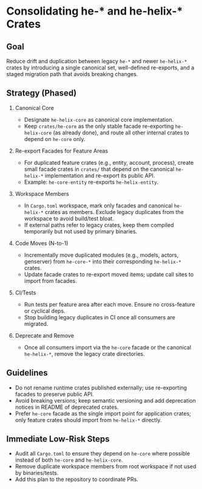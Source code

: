 Consolidating he-* and he-helix-* Crates
========================================

Goal
----
Reduce drift and duplication between legacy `he-*` and newer `he-helix-*` crates by introducing a single canonical set, well-defined re-exports, and a staged migration path that avoids breaking changes.

Strategy (Phased)
-----------------
1. Canonical Core
   - Designate `he-helix-core` as canonical core implementation.
   - Keep `crates/he-core` as the only stable facade re-exporting `he-helix-core` (as already done), and route all other internal crates to depend on `he-core` only.

2. Re-export Facades for Feature Areas
   - For duplicated feature crates (e.g., entity, account, process), create small facade crates in `crates/` that depend on the canonical `he-helix-*` implementation and re-export its public API.
   - Example: `he-core-entity` re-exports `he-helix-entity`.

3. Workspace Members
   - In `Cargo.toml` workspace, mark only facades and canonical `he-helix-*` crates as members. Exclude legacy duplicates from the workspace to avoid build/test bloat.
   - If external paths refer to legacy crates, keep them compiled temporarily but not used by primary binaries.

4. Code Moves (N-to-1)
   - Incrementally move duplicated modules (e.g., models, actors, genserver) from `he-core-*` into their corresponding `he-helix-*` crates.
   - Update facade crates to re-export moved items; update call sites to import from facades.

5. CI/Tests
   - Run tests per feature area after each move. Ensure no cross-feature or cyclical deps.
   - Stop building legacy duplicates in CI once all consumers are migrated.

6. Deprecate and Remove
   - Once all consumers import via the `he-core` facade or the canonical `he-helix-*`, remove the legacy crate directories.

Guidelines
----------
- Do not rename runtime crates published externally; use re-exporting facades to preserve public API.
- Avoid breaking versions; keep semantic versioning and add deprecation notices in README of deprecated crates.
- Prefer `he-core` facade as the single import point for application crates; only feature crates should import from `he-helix-*` directly.

Immediate Low-Risk Steps
------------------------
- Audit all `Cargo.toml` to ensure they depend on `he-core` where possible instead of both `he-core` and `he-helix-core`.
- Remove duplicate workspace members from root workspace if not used by binaries/tests.
- Add this plan to the repository to coordinate PRs.

